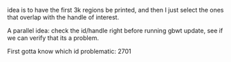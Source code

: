 idea is to have the first 3k regions be printed, and then I just select the ones that overlap with the handle of interest.



A parallel idea: 
check the id/handle right before running gbwt update, see if we can verify that its a problem.


First gotta know which id problematic:
2701